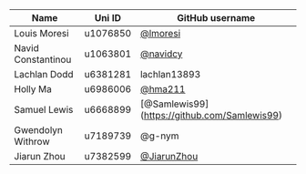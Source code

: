 | Name | Uni ID | GitHub username |
| --- | --- | --- |
| Louis Moresi | u1076850 | [@lmoresi](http://github.com/lmoresi) |
| Navid Constantinou | u1063801 | [@navidcy](http://github.com/navidcy) |
| Lachlan Dodd  | u6381281 | lachlan13893 |
| Holly Ma | u6986006 | [@hma211](http://github.com/hma211) |
| Samuel Lewis | u6668899 | [@Samlewis99] (https://github.com/Samlewis99) |
| Gwendolyn Withrow | u7189739 | @g-nym |
| Jiarun Zhou | u7382599 | [@JiarunZhou](https://github.com/JiarunZhou) |

